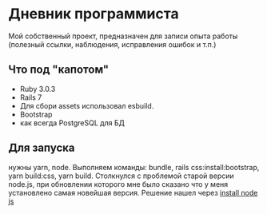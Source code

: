 # Дневник программиста

Мой собственный проект, предназначен для записи опыта работы (полезный ссылки, наблюдения, исправления ошибок и т.п.)

## Что под "капотом"

* Ruby 3.0.3
* Rails 7
* Для сбори assets использовал esbuild.
* Bootstrap
* как всегда PostgreSQL для БД

## Для запуска

нужны yarn, node.
Выполняем команды:
bundle, rails css:install:bootstrap, yarn build:css, yarn build.
Cтолкнулся с проблемой старой версии node.js, при обновлении которого мне было сказано что у меня установлено самая новейшая версия. Решение нашел через 
[install node js](https://losst.ru/ustanovka-node-js-ubuntu-18-04)

